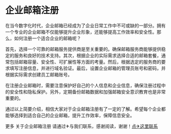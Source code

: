 # 企业邮箱注册

在当今数字化时代，企业邮箱已经成为了企业日常工作中不可或缺的一部分。拥有一个专业的企业邮箱不仅能够提升企业形象，还能够提高工作效率和安全性。那么，如何注册一个适合企业的邮箱呢？

首先，选择一个可靠的邮箱服务提供商是至关重要的。确保邮箱服务商能够提供稳定的服务和良好的技术支持。其次，根据企业的实际需求选择合适的邮箱套餐，通常包括邮箱容量、安全性、可扩展性等方面的考量。然后，根据选定的服务商的要求填写注册信息，并进行域名验证。最后，设置企业邮箱的管理员账号和密码，并根据实际需求创建员工邮箱账号。

在注册企业邮箱时，需要注意保护好自己的个人信息和企业信息，确保注册过程中的安全性和隐私保护。另外，定期备份邮箱数据和加强邮箱安全意识教育也是非常重要的。

通过以上简要介绍，相信大家对于企业邮箱注册有了一定的了解。希望每个企业都能够选择到适合自己的企业邮箱，提升工作效率，保障信息安全。

更多 关于企业邮箱注册 请通过✈与我们联系，感谢阅读，谢谢！[点✈这里联系](https://ws.k02.cc)